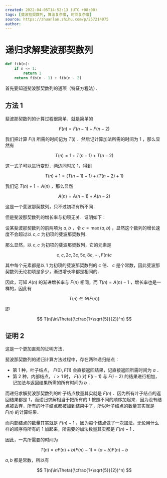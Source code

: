 ```yaml
---
created: 2022-04-05T14:52:13 (UTC +08:00)
tags: [斐波拉契数列, 算法复杂度, 时间复杂度]
source: https://zhuanlan.zhihu.com/p/257214075
author:
---
```


# 递归求解斐波那契数列

```python
def fib(n):
    if n <= 1:
        return 1
    return fib(n - 1) + fib(n - 2)
```

首先要知道斐波那契数列的通项（特征方程法）．

## 方法 1

斐波那契数列的计算过程很简单．就是简单的

$$
F(n)=F(n-1)+F(n-2)
$$

我们把计算 $F(i)$ 所需的时间记为 $T(i)$ ．然后记计算加法所需的时间为 $1$ ，那么显然有

$$
T(n)=1+T(n-1)+T(n-2)
$$

这一式子可以进行变形．两边同时加 1，得到

$$
T(n)+1=(T(n-1)+1)+(T(n-2)+1)
$$

我们记 $T(n)+1=A(n)$ ，那么显然

$$
A(n)=A(n-1)+A(n-2)
$$

这是一个斐波那契数列，只不过初项有所不同．

但是斐波那契数列的增长率与初项无关．证明如下：

设某斐波那契数列的前两项为 $a,b$ ，令 $c=\max(a, b)$ ，显然这个数列的增长速度不会超过以 $c,c$ 为初项的斐波那契数列．

那么显然，以 $c,c$ 为初项的斐波那契数列，它的元素是

$$
c,c,2c,3c,5c,8c, \cdots , F(n)c
$$

其中每个元素都是以 $1$ 为初项的斐波那契数列的 $c$ 倍． $c$ 是个常数，因此斐波那契数列无论初项是多少，渐进增长率都是相同的．

因此，可知 $A(n)$ 的渐进增长率与 $F(n)$ 相同，而 $T(n)=A(n)-1$ ，增长率也是一样的，因此有

$$
T(n) \in \Theta(F(n))
$$

即

$$
T(n)\in\Theta((\cfrac{1+\sqrt{5}}{2})^n)
$$

## 证明 2

这是一个更加直观的证明方法．

斐波那契数列的递归计算方法过程中，存在两种递归结点：

- 第 1 种，叶子结点， $F(0), F(1)$ 会直接返回结果，记直接返回所需时间为 $a$ ．
- 第 2 种，内部结点， $i>1$ 时， $F(i)$ 对 $F(i-1)$ 与 $F(i-2)$ 的结果进行相加，记加法与返回结果所需的所有时间为 $b$ ．

而递归求解斐波那契数列的叶子结点数量其实就是 $F(n)$ ．因为所有叶子结点的返回结果都是 1，而递归求解相当于把所有的 1 按照不同的顺序加起来．因为没有结点被丢弃，所有的叶子结点都被加到结果中了，所以叶子结点的数量其实就是 $F(n)$ 的计算结果．

而内部结点的数量其实就是 $F(n)-1$ ，因为每个结点做了一次加法，无论用什么样的顺序将所有的 1 加起来，所需要的加法数量其实都是 $F(n)-1$ ．

因此，一共所需要的时间为

$$
T(n)=aF(n)+b(F(n)-1)=(a+b)F(n)-b
$$

$a, b$ 都是常数，所以有

$$
T(n)\in\Theta((\cfrac{1+\sqrt{5}}{2})^n)
$$
